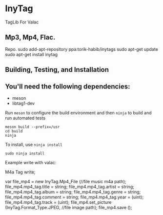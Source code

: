 # InyTag
TagLib For Valac

## Mp3, Mp4, Flac.
Repo.
sudo add-apt-repository ppa:torik-habib/inytags
sudo apt-get update
sudo apt-get install inytag

## Building, Testing, and Installation
## You'll need the following dependencies:

* meson
* libtag1-dev

Run `meson` to configure the build environment and then `ninja` to build and run automated tests

    meson build --prefix=/usr
    cd build
    ninja

To install, use `ninja install`

    sudo ninja install

Example write with valac:

M4a Tag write;

 var file_mp4 = new InyTag.Mp4_File (//file music m4a path);
 file_mp4.mp4_tag.title = string;
 file_mp4.mp4_tag.artist = string;
 file_mp4.mp4_tag.album = string;
 file_mp4.mp4_tag.genre = string;
 file_mp4.mp4_tag.comment = string;
 file_mp4.mp4_tag.year = (uint);
 file_mp4.mp4_tag.track = (uint);
 file_mp4.set_picture (InyTag.Format_Type.JPEG, //file image path);
 file_mp4.save ();
